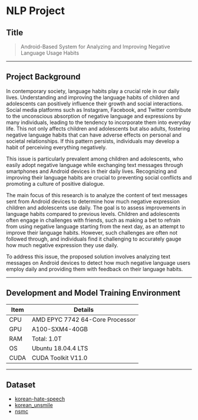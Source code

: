 # NLP Project
## Title
> Android-Based System for Analyzing and Improving Negative Language Usage Habits
---
## Project Background

In contemporary society, language habits play a crucial role in our daily lives. Understanding and improving the language habits of children and adolescents can positively influence their growth and social interactions. Social media platforms such as Instagram, Facebook, and Twitter contribute to the unconscious absorption of negative language and expressions by many individuals, leading to the tendency to incorporate them into everyday life. This not only affects children and adolescents but also adults, fostering negative language habits that can have adverse effects on personal and societal relationships. If this pattern persists, individuals may develop a habit of perceiving everything negatively.

This issue is particularly prevalent among children and adolescents, who easily adopt negative language while exchanging text messages through smartphones and Android devices in their daily lives. Recognizing and improving their language habits are crucial to preventing social conflicts and promoting a culture of positive dialogue.

The main focus of this research is to analyze the content of text messages sent from Android devices to determine how much negative expression children and adolescents use daily. The goal is to assess improvements in language habits compared to previous levels. Children and adolescents often engage in challenges with friends, such as making a bet to refrain from using negative language starting from the next day, as an attempt to improve their language habits. However, such challenges are often not followed through, and individuals find it challenging to accurately gauge how much negative expression they use daily.

To address this issue, the proposed solution involves analyzing text messages on Android devices to detect how much negative language users employ daily and providing them with feedback on their language habits.


---
## Development and Model Training Environment


| Item            | Details                                  |
|-----------------|--------------------------------------------------|
| CPU               | AMD EPYC 7742 64-Core Processor                  |
| GPU               | A100-SXM4-40GB                                  |
| RAM               | Total: 1.0T|
| OS          | Ubuntu 18.04.4 LTS|
| CUDA              | CUDA Toolkit V11.0 |

---

## Dataset
- [korean-hate-speech](https://github.com/kocohub/korean-hate-speech)
- [korean_unsmile](https://github.com/smilegate-ai/korean_unsmile_dataset)
- [nsmc](https://github.com/e9t/nsmc)
